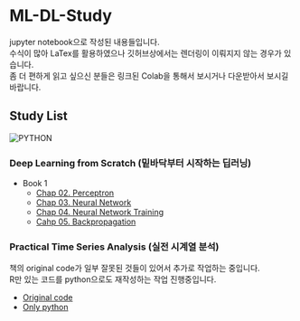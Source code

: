 # ML-DL-Study
jupyter notebook으로 작성된 내용들입니다.  
수식이 많아 LaTex를 활용하였으나 깃허브상에서는 렌더링이 이뤄지지 않는 경우가 있습니다.  
좀 더 편하게 읽고 싶으신 분들은 링크된 Colab을 통해서 보시거나 다운받아서 보시길 바랍니다.

## Study List
![PYTHON](https://img.shields.io/badge/PYTHON-3.7-3776AB?style=plastic&logo=Python&logoColor=white)  

### Deep Learning from Scratch (밑바닥부터 시작하는 딥러닝)
- Book 1
  - [Chap 02. Perceptron](https://github.com/cow-coding/ML-DL-Study/tree/master/DL%20from%20Scratch/Book%201/Chap02)
  - [Chap 03. Neural Network](https://github.com/cow-coding/ML-DL-Study/tree/master/DL%20from%20Scratch/Book%201/Chap03)
  - [Chap 04. Neural Network Training](https://github.com/cow-coding/ML-DL-Study/tree/master/DL%20from%20Scratch/Book%201/Chap04)
  - [Cahp 05. Backpropagation](https://github.com/cow-coding/ML-DL-Study/tree/master/DL%20from%20Scratch/Book%201/Chap05)

### Practical Time Series Analysis (실전 시계열 분석)
책의 original code가 일부 잘못된 것들이 있어서 추가로 작업하는 중입니다.  
R만 있는 코드를 python으로도 재작성하는 작업 진행중입니다.
- [Original code]()
- [Only python]()

